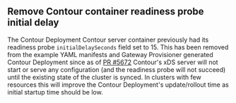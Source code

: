 ## Remove Contour container readiness probe initial delay

The Contour Deployment Contour server container previously had its readiness probe `initialDelaySeconds` field set to 15.
This has been removed from the example YAML manifests and Gateway Provisioner generated Contour Deployment since as of [PR #5672](https://github.com/projectcontour/contour/pull/5672) Contour's xDS server will not start or serve any configuration (and the readiness probe will not succeed) until the existing state of the cluster is synced.
In clusters with few resources this will improve the Contour Deployment's update/rollout time as initial startup time should be low.
